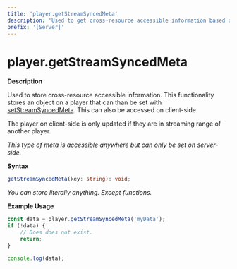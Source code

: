 ```yaml
---
title: 'player.getStreamSyncedMeta'
description: 'Used to get cross-resource accessible information based on stream in.'
prefix: '[Server]'
---
```


# player.getStreamSyncedMeta

**Description**

Used to store cross-resource accessible information. This functionality stores an object on a player that can than be set with [setStreamSyncedMeta](./setStreamSyncedMeta.md). This can also be accessed on client-side.

The player on client-side is only updated if they are in streaming range of another player.

_This type of meta is accessible anywhere but can only be set on server-side._

**Syntax**

```ts
getStreamSyncedMeta(key: string): void;
```

_You can store literally anything. Except functions._

**Example Usage**

```js
const data = player.getStreamSyncedMeta('myData');
if (!data) {
    // Does does not exist.
    return;
}

console.log(data);
```
